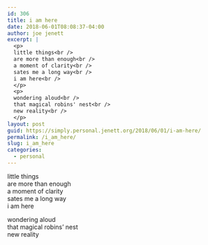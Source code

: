 ```yaml
---
id: 306
title: i am here
date: 2018-06-01T08:08:37-04:00
author: joe jenett
excerpt: |
  <p>
  little things<br />
  are more than enough<br />
  a moment of clarity<br />
  sates me a long way<br />
  i am here<br />
  </p>
  <p>
  wondering aloud<br />
  that magical robins' nest<br />
  new reality<br />
  </p>
layout: post
guid: https://simply.personal.jenett.org/2018/06/01/i-am-here/
permalink: /i_am_here/
slug: i_am_here
categories:
  - personal
---
```

little things  
are more than enough  
a moment of clarity  
sates me a long way  
i am here 

wondering aloud  
that magical robins’ nest  
new reality